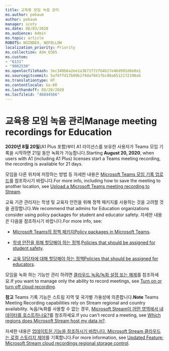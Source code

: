 ```yaml
---
title: 교육용 모임 녹음 관리
ms.author: pebaum
author: pebaum
manager: scotv
ms.date: 08/03/2020
ms.audience: Admin
ms.topic: article
ROBOTS: NOINDEX, NOFOLLOW
localization_priority: Priority
ms.collection: Adm_O365
ms.custom:
- "6131"
- "9002530"
ms.openlocfilehash: 3ec340b6a2ee1a3671f72f64b17e46d991d8e0a1
ms.sourcegitcommit: 5a76ffd17b09b1f4daf041fbc08a6512172198a6
ms.translationtype: HT
ms.contentlocale: ko-KR
ms.lasthandoff: 08/20/2020
ms.locfileid: "46844566"
---
```

# <a name="manage-meeting-recordings-for-education"></a><span data-ttu-id="7998f-102">교육용 모임 녹음 관리</span><span class="sxs-lookup"><span data-stu-id="7998f-102">Manage meeting recordings for Education</span></span>

<span data-ttu-id="7998f-103">**2020년 8월 20일**(A1 Plus 포함)부터 A1 라이선스를 보유한 사용자가 Teams 모임 기록을 시작하면 21일 동안 녹화가 가능합니다.</span><span class="sxs-lookup"><span data-stu-id="7998f-103">Starting  **August 20, 2020**, when users with A1 (including A1 Plus) licenses start a Teams meeting recording, the recording is available for 21 days.</span></span>

<span data-ttu-id="7998f-104">모임을 다른 위치에 저장하는 방법 등 자세한 내용은 [Microsoft Teams 모임 기록 업로드](https://docs.microsoft.com/stream/portal-upload-teams-meeting-recording)를 참조하시기 바랍니다.</span><span class="sxs-lookup"><span data-stu-id="7998f-104">For more info, including how to save the meeting to another location, see [Upload a Microsoft Teams meeting recording to Stream](https://docs.microsoft.com/stream/portal-upload-teams-meeting-recording).</span></span>

<span data-ttu-id="7998f-105">교육 기관 관리자는 학생 및 교육자 안전을 위해 정책 패키지를 사용하는 것을 고려할 것을 권장합니다.</span><span class="sxs-lookup"><span data-stu-id="7998f-105">We recommend that admins for Education organizations consider using policy packages for student and educator safety.</span></span> <span data-ttu-id="7998f-106">자세한 내용은 다음을 참조하시기 바랍니다.</span><span class="sxs-lookup"><span data-stu-id="7998f-106">For more info, see:</span></span>

- <span data-ttu-id="7998f-107">[Microsoft Teams의 정책 패키지](https://docs.microsoft.com/microsoftteams/policy-packages-edu#policy-packages-in-microsoft-teams)</span><span class="sxs-lookup"><span data-stu-id="7998f-107">[Policy packages in Microsoft Teams](https://docs.microsoft.com/microsoftteams/policy-packages-edu#policy-packages-in-microsoft-teams).</span></span>  
    
- <span data-ttu-id="7998f-108">[학생 안전을 위해 할당해야 하는 정책](https://docs.microsoft.com/microsoftteams/policy-packages-edu#policies-that-should-be-assigned-for-student-safety).</span><span class="sxs-lookup"><span data-stu-id="7998f-108">[Policies that should be assigned for student safety](https://docs.microsoft.com/microsoftteams/policy-packages-edu#policies-that-should-be-assigned-for-student-safety).</span></span>

- <span data-ttu-id="7998f-109">[교육 담당자에 대해 할당해야 하는 정책](https://docs.microsoft.com/microsoftteams/policy-packages-edu#policies-that-should-be-assigned-for-educators)</span><span class="sxs-lookup"><span data-stu-id="7998f-109">[Policies that should be assigned for educators](https://docs.microsoft.com/microsoftteams/policy-packages-edu#policies-that-should-be-assigned-for-educators).</span></span>

<span data-ttu-id="7998f-110">모임을 녹화 하는 기능만 관리 하려면 [클라우드 녹음/녹화 설정 또는 해제](https://docs.microsoft.com/microsoftteams/cloud-recording#turn-on-or-turn-off-cloud-recording)를 참조하세요.</span><span class="sxs-lookup"><span data-stu-id="7998f-110">If you want to manage only the ability to record meetings, see [Turn on or turn off cloud recording](https://docs.microsoft.com/microsoftteams/cloud-recording#turn-on-or-turn-off-cloud-recording).</span></span>  

<span data-ttu-id="7998f-111">**참고** Teams 기록 기능은 스트림 지역 및 국가별 가용성에 의존합니다.</span><span class="sxs-lookup"><span data-stu-id="7998f-111">**Note** Teams Meeting Recording capabilities rely on Stream regional and country availability.</span></span> <span data-ttu-id="7998f-112">녹음/녹화를 사용할 수 없는 경우, [Microsoft Stream이 어떤 영역에서 내 데이터를 호스트하나요?](https://docs.microsoft.com/stream/faq#which-regions-does-microsoft-stream-host-my-data-in)를 참조하세요.</span><span class="sxs-lookup"><span data-stu-id="7998f-112">If you can't record a meeting, see [Which regions does Microsoft Stream host my data in?](https://docs.microsoft.com/stream/faq#which-regions-does-microsoft-stream-host-my-data-in).</span></span> 

<span data-ttu-id="7998f-113">자세한 내용은 [업데이트된 기능을 참조하시기 바랍니다. Microsoft Stream 클라우드는 로컬 스토리지 제어](https://admin.microsoft.com/AdminPortal/Home#/MessageCenter?id=MC214327)를 기록합니다.</span><span class="sxs-lookup"><span data-stu-id="7998f-113">For more information, see [Updated Feature: Microsoft Stream cloud recordings regional storage control](https://admin.microsoft.com/AdminPortal/Home#/MessageCenter?id=MC214327).</span></span>